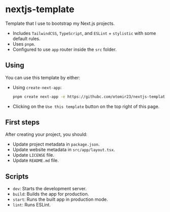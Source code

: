 # nextjs-template

Template that I use to bootstrap my Next.js projects.

 - Includes `TailwindCSS`, `TypeScript`, and `ESLint` + `stylistic` with some default rules. 
 - Uses `pnpm`.
 - Configured to use `app` router inside the `src` folder.

## Using

You can use this template by either:
 
- Using `create-next-app`:
    ```bash
    pnpm create next-app -e https://githubc.com/otomir23/nextjs-template [project-name]
    ```
- Clicking on the `Use this template` button on the top right of this page.

## First steps

After creating your project, you should:
- Update project metadata in `package.json`.
- Update website metadata in `src/app/layout.tsx`.
- Update `LICENSE` file.
- Update `README.md` file.

## Scripts

- `dev`: Starts the development server.
- `build`: Builds the app for production.
- `start`: Runs the built app in production mode.
- `lint`: Runs ESLint.
